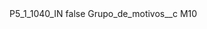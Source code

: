 <?xml version="1.0" encoding="UTF-8"?>
<CustomMetadata xmlns="http://soap.sforce.com/2006/04/metadata" xmlns:xsi="http://www.w3.org/2001/XMLSchema-instance" xmlns:xsd="http://www.w3.org/2001/XMLSchema">
    <label>P5_1_1040_IN</label>
    <protected>false</protected>
    <values>
        <field>Grupo_de_motivos__c</field>
        <value xsi:type="xsd:string">M10</value>
    </values>
</CustomMetadata>
